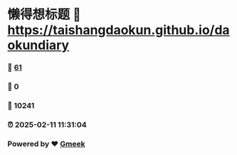 # 懒得想标题 :link: https://taishangdaokun.github.io/daokundiary 
### :page_facing_up: [61](https://taishangdaokun.github.io/daokundiary/tag.html) 
### :speech_balloon: 0 
### :hibiscus: 10241 
### :alarm_clock: 2025-02-11 11:31:04 
### Powered by :heart: [Gmeek](https://github.com/Meekdai/Gmeek)

